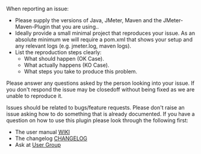 When reporting an issue:

- Please supply the versions of Java, JMeter, Maven and the JMeter-Maven-Plugin that you are using..
- Ideally provide a small minimal project that reproduces your issue.  As an absolute minimum we will require a pom.xml that shows your setup and any relevant logs (e.g. jmeter.log, maven logs).
- List the reproduction steps clearly:
    - What should happen (OK Case).
    - What actually happens (KO Case).
    - What steps you take to produce this problem.

Please answer any questions asked by the person looking into your issue.  If you don't respond the issue may be closedoff without being fixed as we are unable to reproduce it.

Issues should be related to bugs/feature requests.  Please don't raise an issue asking how to do something that is already documented.  If you have a question on how to use this plugin please look through the following first:
- The user manual [WIKI](https://github.com/jmeter-maven-plugin/jmeter-maven-plugin/wiki)
- The changelog [CHANGELOG](https://github.com/jmeter-maven-plugin/jmeter-maven-plugin/blob/main/CHANGELOG.md)
- Ask at  [User Group](https://github.com/jmeter-maven-plugin/jmeter-maven-plugin#users-group)


